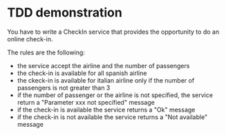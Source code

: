 # TDD demonstration

You have to write a CheckIn service that provides the opportunity to do an online check-in.

The rules are the following:

- the service accept the airline and the number of passengers
- the check-in is available for all spanish airline
- the ckeck-in is available for italian airline only if the number of passengers is not greater than 3
- if the number of passenger or the airline is not specified, the service return a "Parameter xxx not specified" message
- if the check-in is available the service returns a "Ok" message
- if the check-in is not available the service returns a "Not available" message


